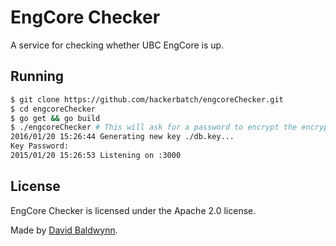 # EngCore Checker
A service for checking whether UBC EngCore is up. 

## Running

```bash
$ git clone https://github.com/hackerbatch/engcoreChecker.git
$ cd engcoreChecker
$ go get && go build
$ ./engcoreChecker # This will ask for a password to encrypt the encryption key.
2016/01/20 15:26:44 Generating new key ./db.key...
Key Password:
2015/01/20 15:26:53 Listening on :3000
```

## License
EngCore Checker is licensed under the Apache 2.0 license.

Made by [David Baldwynn](https://baldwynn.me).
